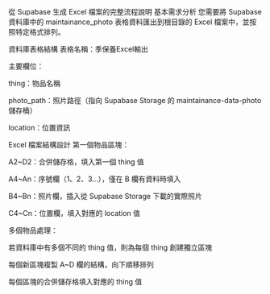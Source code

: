 從 Supabase 生成 Excel 檔案的完整流程說明
基本需求分析
您需要將 Supabase 資料庫中的 maintainance_photo 表格資料匯出到根目錄的 Excel 檔案中，並按照特定格式排列。

資料庫表格結構
表格名稱：季保養Excel輸出

主要欄位：

thing：物品名稱

photo_path：照片路徑（指向 Supabase Storage 的 maintainance-data-photo 儲存桶）

location：位置資訊

Excel 檔案結構設計
第一個物品區塊：

A2~D2：合併儲存格，填入第一個 thing 值

A4~An：序號欄（1、2、3...），僅在 B 欄有資料時填入

B4~Bn：照片欄，插入從 Supabase Storage 下載的實際照片

C4~Cn：位置欄，填入對應的 location 值

多個物品處理：

若資料庫中有多個不同的 thing 值，則為每個 thing 創建獨立區塊

每個新區塊複製 A~D 欄的結構，向下順移排列

每個區塊的合併儲存格填入對應的 thing 值